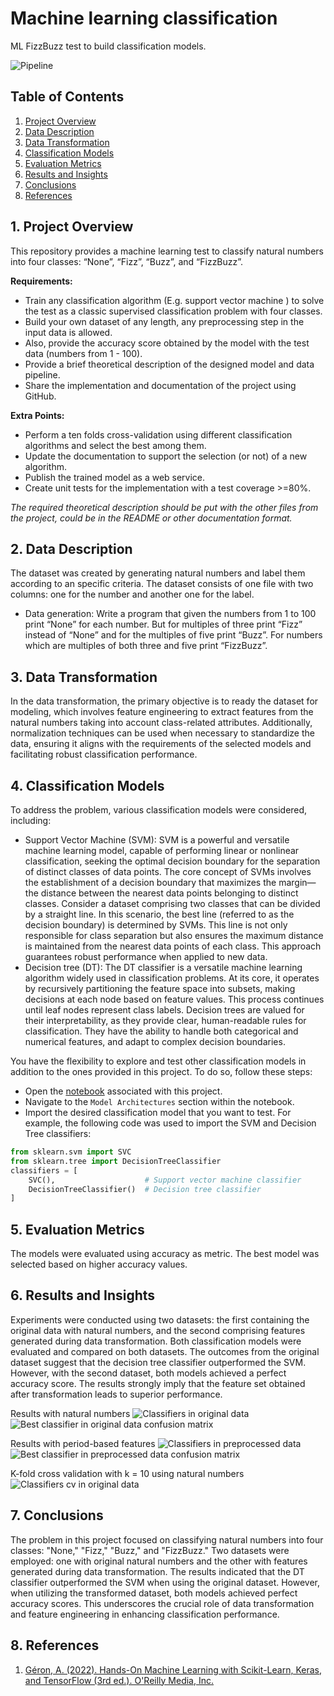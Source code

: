 # Machine learning classification
ML FizzBuzz test to build classification models.

![Pipeline](./fizzbuzz_classification/images/datapipeline.png)

## Table of Contents
1. [Project Overview](#project-overview)
2. [Data Description](#data-description)
3. [Data Transformation](#data-transformation)
3. [Classification Models](#classification-models)
4. [Evaluation Metrics](#evaluation-metrics)
5. [Results and Insights](#results-and-insights)
6. [Conclusions](#conclusions)
7. [References](#references)

## 1. Project Overview <a name="project-overview"></a>
This repository provides a machine learning test to classify natural numbers into four classes: “None”, “Fizz”, “Buzz”, and “FizzBuzz”.

**Requirements:**
- Train any classification algorithm (E.g. support vector machine ) to solve the test as a classic supervised classification problem with four classes.
- Build your own dataset of any length, any preprocessing step in the input data is allowed.
- Also, provide the accuracy score obtained by the model with the test data (numbers from 1 - 100).
- Provide a brief theoretical description of the designed model and data pipeline.
- Share the implementation and documentation of the project using GitHub.

**Extra Points:**
- Perform a ten folds cross-validation using different classification algorithms and select the best among them.
- Update the documentation to support the selection (or not) of a new algorithm.
- Publish the trained model as a web service.
- Create unit tests for the implementation with a test coverage >=80%.

*The required theoretical description should be put with the other files from the project, could be in the README or other documentation format.*

## 2. Data Description <a name="data-description"></a>
The dataset was created by generating natural numbers and label them according to an specific criteria. The dataset consists of one file with two columns: one for the number and another one for the label.
- Data generation: Write a program that given the numbers from 1 to 100 print “None” for each number. But for multiples of three print “Fizz” instead of “None” and for the multiples of five print “Buzz”. For numbers which are multiples of both three and five print “FizzBuzz”.

## 3. Data Transformation <a name="data-transformation"></a>
In the data transformation, the primary objective is to ready the dataset for modeling, which involves feature engineering to extract features from the natural numbers taking into account class-related attributes. Additionally, normalization techniques can be used when necessary to standardize the data, ensuring it aligns with the requirements of the selected models and facilitating robust classification performance.


## 4. Classification Models <a name="classification-models"></a>
To address the problem, various classification models were considered, including:
- Support Vector Machine (SVM): SVM is a powerful and versatile machine learning model, capable of performing linear or nonlinear classification, seeking the optimal decision boundary for the separation of distinct classes of data points. The core concept of SVMs involves the establishment of a decision boundary that maximizes the margin—the distance between the nearest data points belonging to distinct classes. Consider a dataset comprising two classes that can be divided by a straight line. In this scenario, the best line (referred to as the decision boundary) is determined by SVMs. This line is not only responsible for class separation but also ensures the maximum distance is maintained from the nearest data points of each class. This approach guarantees robust performance when applied to new data.
- Decision tree (DT): The DT classifier is a versatile machine learning algorithm widely used in classification problems. At its core, it operates by recursively partitioning the feature space into subsets, making decisions at each node based on feature values. This process continues until leaf nodes represent class labels. Decision trees are valued for their interpretability, as they provide clear, human-readable rules for classification. They have the ability to handle both categorical and numerical features, and adapt to complex decision boundaries.

You have the flexibility to explore and test other classification models in addition to the ones provided in this project. To do so, follow these steps:

- Open the [notebook](./fizzbuzz_notebook.ipynb) associated with this project.
- Navigate to the `Model Architectures` section within the notebook.
- Import the desired classification model that you want to test. For example, the following code was used to import the SVM and Decision Tree classifiers:
```python
from sklearn.svm import SVC
from sklearn.tree import DecisionTreeClassifier
classifiers = [
    SVC(),                    # Support vector machine classifier
    DecisionTreeClassifier()  # Decision tree classifier
]
```


## 5. Evaluation Metrics <a name="evaluation-metrics"></a>
The models were evaluated using accuracy as metric. The best model was selected based on higher accuracy values.


## 6. Results and Insights <a name="results-and-insights"></a>
Experiments were conducted using two datasets: the first containing the original data with natural numbers, and the second comprising features generated during data transformation. Both classification models were evaluated and compared on both datasets.
The outcomes from the original dataset suggest that the decision tree classifier outperformed the SVM. However, with the second dataset, both models achieved a perfect accuracy score.
The results strongly imply that the feature set obtained after transformation leads to superior performance.

Results with natural numbers
![Classifiers in original data](./fizzbuzz_classification/images/originaldata_classifiers_comparison.png)
![Best classifier in original data confusion matrix](./fizzbuzz_classification/images/originaldata_bestclassifier_cm.png)

Results with period-based features
![Classifiers in preprocessed data](./fizzbuzz_classification/images/preprocesseddata_classifiers_comparison.png)
![Best classifier in preprocessed data confusion matrix](./fizzbuzz_classification/images/preprocesseddata_bestclassifier_cm.png)

K-fold cross validation with k = 10 using natural numbers
![Classifiers cv in original data](./fizzbuzz_classification/images/originaldata_classifiers_cv.png)


## 7. Conclusions <a name="conclusions"></a>
The problem in this project focused on classifying natural numbers into four classes: "None," "Fizz," "Buzz," and "FizzBuzz." Two datasets were employed: one with original natural numbers and the other with features generated during data transformation. The results indicated that the DT classifier outperformed the SVM when using the original dataset. However, when utilizing the transformed dataset, both models achieved perfect accuracy scores. This underscores the crucial role of data transformation and feature engineering in enhancing classification performance.


## 8. References <a name="references"></a>
1. [Géron, A. (2022). Hands-On Machine Learning with Scikit-Learn, Keras, and TensorFlow (3rd ed.). O'Reilly Media, Inc.](https://www.oreilly.com/library/view/hands-on-machine-learning/9781098125967/)

